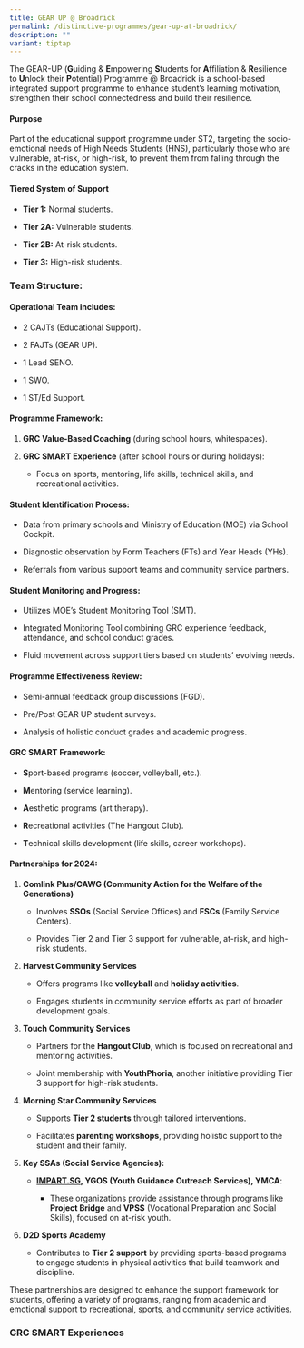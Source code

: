 ```yaml
---
title: GEAR UP @ Broadrick
permalink: /distinctive-programmes/gear-up-at-broadrick/
description: ""
variant: tiptap
---
```

<p>The GEAR-UP (<strong>G</strong>uiding &amp;&nbsp;<strong>E</strong>mpowering&nbsp;<strong>S</strong>tudents
for&nbsp;<strong>A</strong>ffiliation &amp;&nbsp;<strong>R</strong>esilience
to&nbsp;<strong>U</strong>nlock their&nbsp;<strong>P</strong>otential)
Programme @ Broadrick is a school-based integrated support programme to
enhance student’s learning motivation, strengthen their school connectedness
and build their resilience.</p>
<h4><strong>Purpose</strong></h4>
<p>Part of the educational support programme under ST2, targeting the socio-emotional
needs of High Needs Students (HNS), particularly those who are vulnerable,
at-risk, or high-risk, to prevent them from falling through the cracks
in the education system.</p>
<h4><strong>Tiered System of Support</strong></h4>
<ul>
<li>
<p><strong>Tier 1:</strong> Normal students.</p>
</li>
<li>
<p><strong>Tier 2A:</strong> Vulnerable students.</p>
</li>
<li>
<p><strong>Tier 2B:</strong> At-risk students.</p>
</li>
<li>
<p><strong>Tier 3:</strong> High-risk students.</p>
</li>
</ul>
<h3>Team Structure:</h3>
<h4><strong>Operational Team includes:</strong></h4>
<ul>
<li>
<p>2 CAJTs (Educational Support).</p>
</li>
<li>
<p>2 FAJTs (GEAR UP).</p>
</li>
<li>
<p>1 Lead SENO.</p>
</li>
<li>
<p>1 SWO.</p>
</li>
<li>
<p>1 ST/Ed Support.</p>
</li>
</ul>
<h4><strong>Programme Framework:</strong></h4>
<ol>
<li>
<p><strong>GRC Value-Based Coaching</strong> (during school hours, whitespaces).</p>
</li>
<li>
<p><strong>GRC SMART Experience</strong> (after school hours or during holidays):</p>
<ul>
<li>
<p>Focus on sports, mentoring, life skills, technical skills, and recreational
activities.</p>
</li>
</ul>
</li>
</ol>
<h4><strong>Student Identification Process:</strong></h4>
<ul>
<li>
<p>Data from primary schools and Ministry of Education (MOE) via School Cockpit.</p>
</li>
<li>
<p>Diagnostic observation by Form Teachers (FTs) and Year Heads (YHs).</p>
</li>
<li>
<p>Referrals from various support teams and community service partners.</p>
</li>
</ul>
<h4><strong>Student Monitoring and Progress:</strong></h4>
<ul>
<li>
<p>Utilizes MOE’s Student Monitoring Tool (SMT).</p>
</li>
<li>
<p>Integrated Monitoring Tool combining GRC experience feedback, attendance,
and school conduct grades.</p>
</li>
<li>
<p>Fluid movement across support tiers based on students’ evolving needs.</p>
</li>
</ul>
<h4><strong>Programme Effectiveness Review:</strong></h4>
<ul>
<li>
<p>Semi-annual feedback group discussions (FGD).</p>
</li>
<li>
<p>Pre/Post GEAR UP student surveys.</p>
</li>
<li>
<p>Analysis of holistic conduct grades and academic progress.</p>
</li>
</ul>
<h4><strong>GRC SMART Framework:</strong></h4>
<ul>
<li>
<p><strong>S</strong>port-based programs (soccer, volleyball, etc.).</p>
</li>
<li>
<p><strong>M</strong>entoring (service learning).</p>
</li>
<li>
<p><strong>A</strong>esthetic programs (art therapy).</p>
</li>
<li>
<p><strong>R</strong>ecreational activities (The Hangout Club).</p>
</li>
<li>
<p><strong>T</strong>echnical skills development (life skills, career workshops).</p>
</li>
</ul>
<h4><strong>Partnerships for 2024:</strong></h4>
<ol>
<li>
<p><strong>Comlink Plus/CAWG (Community Action for the Welfare of the Generations)</strong>
</p>
<ul>
<li>
<p>Involves <strong>SSOs</strong> (Social Service Offices) and <strong>FSCs</strong> (Family
Service Centers).</p>
</li>
<li>
<p>Provides Tier 2 and Tier 3 support for vulnerable, at-risk, and high-risk
students.</p>
</li>
</ul>
</li>
<li>
<p><strong>Harvest Community Services</strong>
</p>
<ul>
<li>
<p>Offers programs like <strong>volleyball</strong> and <strong>holiday activities</strong>.</p>
</li>
<li>
<p>Engages students in community service efforts as part of broader development
goals.</p>
</li>
</ul>
</li>
<li>
<p><strong>Touch Community Services</strong>
</p>
<ul>
<li>
<p>Partners for the <strong>Hangout Club</strong>, which is focused on recreational
and mentoring activities.</p>
</li>
<li>
<p>Joint membership with <strong>YouthPhoria</strong>, another initiative
providing Tier 3 support for high-risk students.</p>
</li>
</ul>
</li>
<li>
<p><strong>Morning Star Community Services</strong>
</p>
<ul>
<li>
<p>Supports <strong>Tier 2 students</strong> through tailored interventions.</p>
</li>
<li>
<p>Facilitates <strong>parenting workshops</strong>, providing holistic support
to the student and their family.</p>
</li>
</ul>
</li>
<li>
<p><strong>Key SSAs (Social Service Agencies):</strong>
</p>
<ul>
<li>
<p><strong><a href="http://IMPART.SG" rel="noopener noreferrer nofollow" target="_blank">IMPART.SG</a>, YGOS (Youth Guidance Outreach Services), YMCA</strong>:</p>
<ul>
<li>
<p>These organizations provide assistance through programs like <strong>Project Bridge</strong> and <strong>VPSS</strong> (Vocational
Preparation and Social Skills), focused on at-risk youth.</p>
</li>
</ul>
</li>
</ul>
</li>
<li>
<p><strong>D2D Sports Academy</strong>
</p>
<ul>
<li>
<p>Contributes to <strong>Tier 2 support</strong> by providing sports-based
programs to engage students in physical activities that build teamwork
and discipline.</p>
</li>
</ul>
</li>
</ol>
<p>These partnerships are designed to enhance the support framework for students,
offering a variety of programs, ranging from academic and emotional support
to recreational, sports, and community service activities.</p>
<h3><strong>GRC SMART Experiences</strong></h3>
<p></p>
<p></p>